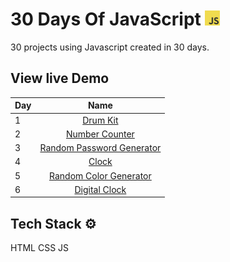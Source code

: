 
# 30 Days Of JavaScript  [<img src="https://raw.githubusercontent.com/github/explore/80688e429a7d4ef2fca1e82350fe8e3517d3494d/topics/javascript/javascript.png" alt="js logo" width="24">](https://developer.mozilla.org/en-US/docs/Web/JavaScript)

30 projects using Javascript created in 30 days.


## View live Demo

| Day |                                                      Name                                                 |
| --- | :-------------------------------------------------------------------------------------------------:       |
| 1   |                   [Drum Kit](https://kunalsalunkhe12-drumkit.netlify.app)                                 |
| 2   |   [Number Counter](https://kunalsalunkhe12-numbercounter.netlify.app)                                     |
| 3   | [Random Password Generator](https://kunalsalunkhe12-passwordgenerator.netlify.app)                        |
| 4   |                       [Clock](https://kunalsalunkhe12-clock.netlify.app)                                  |
| 5   |    [Random Color Generator](https://kunalsalunkhe12-colorgenerator.netlify.app)                           |
| 6   |              [Digital Clock](https://kunalsalunkhe12-digitalclock.netlify.app/)                           |





## Tech Stack ⚙️

HTML CSS JS


